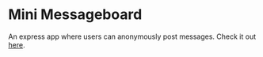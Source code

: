 # Mini Messageboard

An express app where users can anonymously post messages. Check it out [here](https://mini-message-board-50215.herokuapp.com/).
